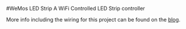 #WeMos LED Strip
A WiFi Controlled LED Strip controller

More info including the wiring for this project can be found on the [blog](https://5p.io/building-a-wifi-controlled-led-strip-controller/).
